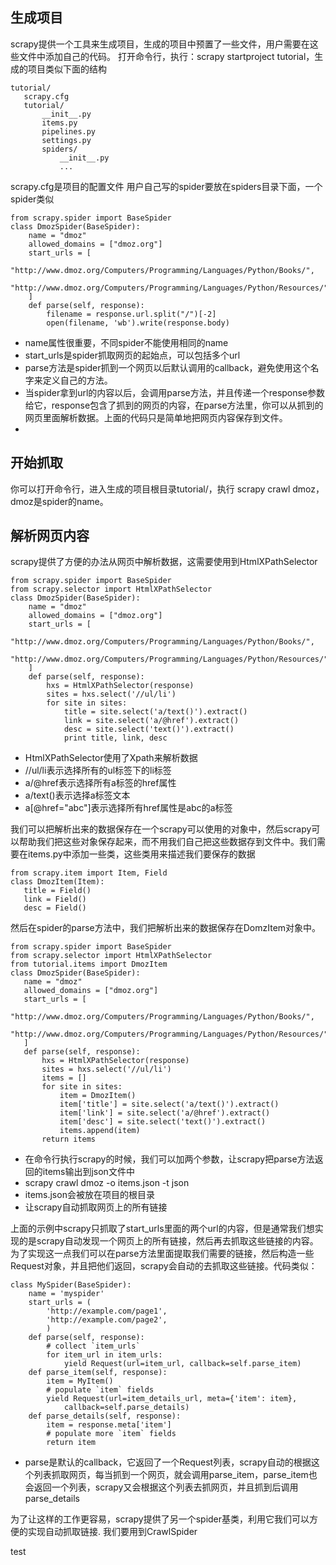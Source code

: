 ## 生成项目
scrapy提供一个工具来生成项目，生成的项目中预置了一些文件，用户需要在这些文件中添加自己的代码。
打开命令行，执行：scrapy startproject tutorial，生成的项目类似下面的结构
```
tutorial/
   scrapy.cfg
   tutorial/
       __init__.py
       items.py
       pipelines.py
       settings.py
       spiders/
           __init__.py
           ...
```
scrapy.cfg是项目的配置文件
用户自己写的spider要放在spiders目录下面，一个spider类似


```
from scrapy.spider import BaseSpider
class DmozSpider(BaseSpider):
    name = "dmoz"
    allowed_domains = ["dmoz.org"]
    start_urls = [
        "http://www.dmoz.org/Computers/Programming/Languages/Python/Books/",
        "http://www.dmoz.org/Computers/Programming/Languages/Python/Resources/"
    ]
    def parse(self, response):
        filename = response.url.split("/")[-2]
        open(filename, 'wb').write(response.body)
```

- name属性很重要，不同spider不能使用相同的name
- start_urls是spider抓取网页的起始点，可以包括多个url
- parse方法是spider抓到一个网页以后默认调用的callback，避免使用这个名字来定义自己的方法。
- 当spider拿到url的内容以后，会调用parse方法，并且传递一个response参数给它，response包含了抓到的网页的内容，在parse方法里，你可以从抓到的网页里面解析数据。上面的代码只是简单地把网页内容保存到文件。
- 
## 开始抓取
你可以打开命令行，进入生成的项目根目录tutorial/，执行 scrapy crawl dmoz， dmoz是spider的name。
## 解析网页内容
scrapy提供了方便的办法从网页中解析数据，这需要使用到HtmlXPathSelector

```
from scrapy.spider import BaseSpider
from scrapy.selector import HtmlXPathSelector
class DmozSpider(BaseSpider):
    name = "dmoz"
    allowed_domains = ["dmoz.org"]
    start_urls = [
        "http://www.dmoz.org/Computers/Programming/Languages/Python/Books/",
        "http://www.dmoz.org/Computers/Programming/Languages/Python/Resources/"
    ]
    def parse(self, response):
        hxs = HtmlXPathSelector(response)
        sites = hxs.select('//ul/li')
        for site in sites:
            title = site.select('a/text()').extract()
            link = site.select('a/@href').extract()
            desc = site.select('text()').extract()
            print title, link, desc
```

- HtmlXPathSelector使用了Xpath来解析数据
- //ul/li表示选择所有的ul标签下的li标签
- a/@href表示选择所有a标签的href属性
- a/text()表示选择a标签文本
- a[@href="abc"]表示选择所有href属性是abc的a标签


我们可以把解析出来的数据保存在一个scrapy可以使用的对象中，然后scrapy可以帮助我们把这些对象保存起来，而不用我们自己把这些数据存到文件中。我们需要在items.py中添加一些类，这些类用来描述我们要保存的数据

```
from scrapy.item import Item, Field
class DmozItem(Item):
   title = Field()
   link = Field()
   desc = Field()
```

然后在spider的parse方法中，我们把解析出来的数据保存在DomzItem对象中。

```
from scrapy.spider import BaseSpider
from scrapy.selector import HtmlXPathSelector
from tutorial.items import DmozItem
class DmozSpider(BaseSpider):
   name = "dmoz"
   allowed_domains = ["dmoz.org"]
   start_urls = [
       "http://www.dmoz.org/Computers/Programming/Languages/Python/Books/",
       "http://www.dmoz.org/Computers/Programming/Languages/Python/Resources/"
   ]
   def parse(self, response):
       hxs = HtmlXPathSelector(response)
       sites = hxs.select('//ul/li')
       items = []
       for site in sites:
           item = DmozItem()
           item['title'] = site.select('a/text()').extract()
           item['link'] = site.select('a/@href').extract()
           item['desc'] = site.select('text()').extract()
           items.append(item)
       return items
```
- 在命令行执行scrapy的时候，我们可以加两个参数，让scrapy把parse方法返回的items输出到json文件中
- scrapy crawl dmoz -o items.json -t json
- items.json会被放在项目的根目录
- 让scrapy自动抓取网页上的所有链接

上面的示例中scrapy只抓取了start_urls里面的两个url的内容，但是通常我们想实现的是scrapy自动发现一个网页上的所有链接，然后再去抓取这些链接的内容。为了实现这一点我们可以在parse方法里面提取我们需要的链接，然后构造一些Request对象，并且把他们返回，scrapy会自动的去抓取这些链接。代码类似：

```
class MySpider(BaseSpider):
    name = 'myspider'
    start_urls = (
        'http://example.com/page1',
        'http://example.com/page2',
        )
    def parse(self, response):
        # collect `item_urls`
        for item_url in item_urls:
            yield Request(url=item_url, callback=self.parse_item)
    def parse_item(self, response):
        item = MyItem()
        # populate `item` fields
        yield Request(url=item_details_url, meta={'item': item},
            callback=self.parse_details)
    def parse_details(self, response):
        item = response.meta['item']
        # populate more `item` fields
        return item
```

- parse是默认的callback，它返回了一个Request列表，scrapy自动的根据这个列表抓取网页，每当抓到一个网页，就会调用parse_item，parse_item也会返回一个列表，scrapy又会根据这个列表去抓网页，并且抓到后调用parse_details

为了让这样的工作更容易，scrapy提供了另一个spider基类，利用它我们可以方便的实现自动抓取链接. 我们要用到CrawlSpider

test